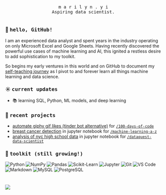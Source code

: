 <p align="center">
  <samp>
    m a r i l y n . y i<br>
    Aspiring data scientist.<br>
  </samp>
</p>

#

### 👋 <samp>hello, GitHub!</samp>

I am an experienced data analyst and spent years in the industry operating on only Microsoft Excel and Google Sheets. Having recently discovered the powerful use cases of machine learning and AI, this ignited a restless desire to add sophistication to my toolkit.

So begins my early ventures in this world and on GitHub to document my [self-teaching journey](https://github.com/marilynyi/self-study-ml-roadmap) as I pivot to and forever learn all things machine learning and data science.

### ☀️ <samp>current updates</samp>
- 📚 learning SQL, Python, ML models, and deep learning

### 🌱 <samp>recent projects</samp>
- [automate giphy gif likes (tinder bot alternative)](https://github.com/marilynyi/100-days-of-code-python/tree/main/days-41-50/day-50/automate-giphy-gif-likes) for [`/100-days-of-code`](https://github.com/marilynyi/100-days-of-code-python)
- [breast cancer detection](https://github.com/marilynyi/machine-learning-a-z/blob/main/10-model-selection-and-boosting/10-05-all-classification-models/breast_cancer_detection_using_classification_models.ipynb) in jupyter notebook for [`/machine-learning-a-z`](https://github.com/marilynyi/machine-learning-a-z)
- [analysis of nyc high school data](https://github.com/marilynyi/dataquest-data-scientist/blob/main/08_analyzing_nyc_high_school_data/analyzing_nyc_high_school_data.ipynb) in jupyter notebook for [`/dataquest-data-scientist`](https://github.com/marilynyi/dataquest-data-scientist)

### 🧰 <samp>toolkit (still growing!)</samp>

![Python](https://img.shields.io/badge/python-FFF9DE?style=flat&logo=python&logoColor=212A3E)
![NumPy](https://img.shields.io/badge/numpy-FFF9DE?style=flat&logo=numpy&logoColor=212A3E)
![Pandas](https://img.shields.io/badge/pandas-FFF9DE?style=flat&logo=pandas&logoColor=212A3E)
![Scikit-Learn](https://img.shields.io/badge/scikit--learn-FFF9DE?style=flat&logo=scikitlearn&logoColor=212A3E)
![Jupyter](https://img.shields.io/badge/jupyter-DDE6ED?style=flat&logo=jupyter&logoColor=212A3E)
![Git](https://img.shields.io/badge/git-DDE6ED?style=flat&logo=git&logoColor=212A3E)
![VS Code](https://img.shields.io/badge/vs_code-DDE6ED?style=flat&logo=visualstudiocode&logoColor=212A3E)
![Markdown](https://img.shields.io/badge/markdown-FFEBEB?style=flat&logo=markdown&logoColor=212A3E)
![MySQL](https://img.shields.io/badge/mysql-FFEBEB?style=flat&logo=mysql&logoColor=212A3E)
![PostgreSQL](https://img.shields.io/badge/postgresql-FFEBEB?style=flat&logo=postgresql&logoColor=212A3E)

#

![](https://komarev.com/ghpvc/?username=marilynyi&color=yellow)





  



